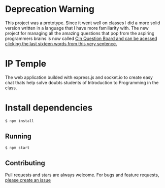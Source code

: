 # Deprecation Warning
This project was a prototype. Since it went well on classes I did a more solid version written in a language that I have more familiarity with. The new project for managing all the amazing questions that pop from the aspiring programmers brains is now called [CIn Question Board and can be acessed clicking the last sixteen words from this very sentence.](https://github.com/heitorado/questionboard)

# IP Temple

The web application builded with express.js and socket.io to create easy chat thats help solve doubts students of Introduction to Programming in the class.



# Install dependencies

```sh
$ npm install
```

## Running

```sh
$ npm start
```

## Contributing

Pull requests and stars are always welcome. For bugs and feature requests, [please create an issue](https://github.com/heitorado/IPTemple/issues)
